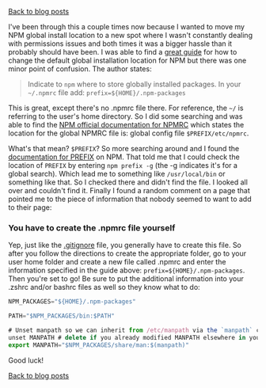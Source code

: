 [Back to blog posts](../blog.html)

I've been through this a couple times now because I wanted to move my NPM global install location to a new spot where I wasn't constantly dealing with permissions issues and both times it was a bigger hassle than it probably should have been. I was able to find a [great guide](https://github.com/sindresorhus/guides/blob/master/npm-global-without-sudo.md) for how to change the default global installation location for NPM but there was one minor point of confusion. The author states:

> Indicate to `npm` where to store globally installed packages. In your `~/.npmrc` file add:
> `prefix=${HOME}/.npm-packages`

This is great, except there's no .npmrc file there. For reference, the `~/` is referring to the user's home directory. So I did some searching and was able to find the [NPM official documentation for NPMRC](https://docs.npmjs.com/files/npmrc) which states the location for the global NPMRC file is: global config file `$PREFIX/etc/npmrc`.

What's that mean? `$PREFIX`? So more searching around and I found the [documentation for PREFIX](https://docs.npmjs.com/cli/prefix) on NPM. That told me that I could check the location of `PREFIX` by entering `npm prefix -g` (the -g indicates it's for a global search). Which lead me to something like `/usr/local/bin` or something like that. So I checked there and didn't find the file. I looked all over and couldn't find it. Finally I found a random comment on a page that pointed me to the piece of information that nobody seemed to want to add to their page:

### You have to create the .npmrc file yourself

Yep, just like the [.gitignore](setting-up-a-gitignore-file.html) file, you generally have to create this file. So after you follow the directions to create the appropriate folder, go to your user home folder and create a new file called .npmrc and enter the information specified in the guide above: `prefix=${HOME}/.npm-packages`. Then you're set to go! Be sure to put the additional information into your .zshrc and/or bashrc files as well so they know what to do:

```javascript
NPM_PACKAGES="${HOME}/.npm-packages"

PATH="$NPM_PACKAGES/bin:$PATH"

# Unset manpath so we can inherit from /etc/manpath via the `manpath` command
unset MANPATH # delete if you already modified MANPATH elsewhere in your config
export MANPATH="$NPM_PACKAGES/share/man:$(manpath)"
```

Good luck!

[Back to blog posts](../blog.html)
